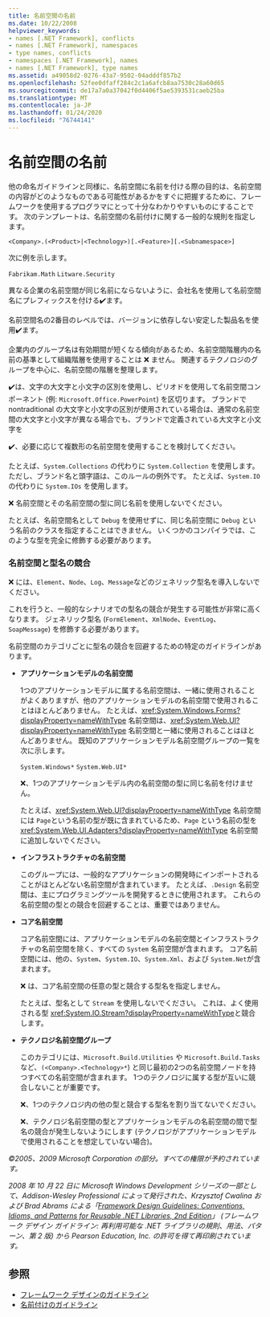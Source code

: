 ```yaml
---
title: 名前空間の名前
ms.date: 10/22/2008
helpviewer_keywords:
- names [.NET Framework], conflicts
- names [.NET Framework], namespaces
- type names, conflicts
- namespaces [.NET Framework], names
- names [.NET Framework], type names
ms.assetid: a49058d2-0276-43a7-9502-04adddf857b2
ms.openlocfilehash: 52fee0dfaff284c2c1a6afcb8aa7530c28a60d65
ms.sourcegitcommit: de17a7a0a37042f0d4406f5ae5393531caeb25ba
ms.translationtype: MT
ms.contentlocale: ja-JP
ms.lasthandoff: 01/24/2020
ms.locfileid: "76744141"
---
```

# <a name="names-of-namespaces"></a>名前空間の名前
他の命名ガイドラインと同様に、名前空間に名前を付ける際の目的は、名前空間の内容がどのようなものである可能性があるかをすぐに把握するために、フレームワークを使用するプログラマにとって十分なわかりやすいものにすることです。 次のテンプレートは、名前空間の名前付けに関する一般的な規則を指定します。

 `<Company>.(<Product>|<Technology>)[.<Feature>][.<Subnamespace>]`

 次に例を示します。

 `Fabrikam.Math` `Litware.Security`

 異なる企業の名前空間が同じ名前にならないように、会社名を使用して名前空間名にプレフィックスを付ける✔️ます。

 名前空間名の2番目のレベルでは、バージョンに依存しない安定した製品名を使用✔️ます。

 企業内のグループ名は有効期間が短くなる傾向があるため、名前空間階層内の名前の基準として組織階層を使用することは ❌ ません。 関連するテクノロジのグループを中心に、名前空間の階層を整理します。

 ✔️は、文字の大文字と小文字の区別を使用し、ピリオドを使用して名前空間コンポーネント (例: `Microsoft.Office.PowerPoint`) を区切ります。 ブランドで nontraditional の大文字と小文字の区別が使用されている場合は、通常の名前空間の大文字と小文字が異なる場合でも、ブランドで定義されている大文字と小文字を

 ✔️、必要に応じて複数形の名前空間を使用することを検討してください。

 たとえば、`System.Collections` の代わりに `System.Collection` を使用します。 ただし、ブランド名と頭字語は、このルールの例外です。 たとえば、`System.IO` の代わりに `System.IOs` を使用します。

 ❌ 名前空間とその名前空間の型に同じ名前を使用しないでください。

 たとえば、名前空間名として `Debug` を使用せずに、同じ名前空間に `Debug` という名前のクラスを指定することはできません。 いくつかのコンパイラでは、このような型を完全に修飾する必要があります。

### <a name="namespaces-and-type-name-conflicts"></a>名前空間と型名の競合
 ❌ には、`Element`、`Node`、`Log`、`Message`などのジェネリック型名を導入しないでください。

 これを行うと、一般的なシナリオでの型名の競合が発生する可能性が非常に高くなります。 ジェネリック型名 (`FormElement`、`XmlNode`、`EventLog`、`SoapMessage`) を修飾する必要があります。

 名前空間のカテゴリごとに型名の競合を回避するための特定のガイドラインがあります。

- **アプリケーションモデルの名前空間**

     1つのアプリケーションモデルに属する名前空間は、一緒に使用されることがよくありますが、他のアプリケーションモデルの名前空間で使用されることはほとんどありません。 たとえば、<xref:System.Windows.Forms?displayProperty=nameWithType> 名前空間は、<xref:System.Web.UI?displayProperty=nameWithType> 名前空間と一緒に使用されることはほとんどありません。 既知のアプリケーションモデル名前空間グループの一覧を次に示します。

     `System.Windows*` `System.Web.UI*`

     ❌、1つのアプリケーションモデル内の名前空間の型に同じ名前を付けません。

     たとえば、<xref:System.Web.UI?displayProperty=nameWithType> 名前空間には `Page`という名前の型が既に含まれているため、`Page` という名前の型を <xref:System.Web.UI.Adapters?displayProperty=nameWithType> 名前空間に追加しないでください。

- **インフラストラクチャの名前空間**

     このグループには、一般的なアプリケーションの開発時にインポートされることがほとんどない名前空間が含まれています。 たとえば、`.Design` 名前空間は、主にプログラミングツールを開発するときに使用されます。 これらの名前空間の型との競合を回避することは、重要ではありません。

- **コア名前空間**

     コア名前空間には、アプリケーションモデルの名前空間とインフラストラクチャの名前空間を除く、すべての `System` 名前空間が含まれます。 コア名前空間には、他の、`System`、`System.IO`、`System.Xml`、および `System.Net`が含まれます。

     ❌ は、コア名前空間の任意の型と競合する型名を指定しません。

     たとえば、型名として `Stream` を使用しないでください。 これは、よく使用される型 <xref:System.IO.Stream?displayProperty=nameWithType>と競合します。

- **テクノロジ名前空間グループ**

     このカテゴリには、`Microsoft.Build.Utilities` や `Microsoft.Build.Tasks`など、`(<Company>.<Technology>*`) と同じ最初の2つの名前空間ノードを持つすべての名前空間が含まれます。 1つのテクノロジに属する型が互いに競合しないことが重要です。

     ❌、1つのテクノロジ内の他の型と競合する型名を割り当てないでください。

     ❌、テクノロジ名前空間の型とアプリケーションモデルの名前空間の間で型名の競合が発生しないようにします (テクノロジがアプリケーションモデルで使用されることを想定していない場合)。

 *©2005、2009 Microsoft Corporation の部分。すべての権限が予約されています。*

 *2008 年 10 月 22 日に Microsoft Windows Development シリーズの一部として、Addison-Wesley Professional によって発行された、Krzysztof Cwalina および Brad Abrams による「[Framework Design Guidelines: Conventions, Idioms, and Patterns for Reusable .NET Libraries, 2nd Edition](https://www.informit.com/store/framework-design-guidelines-conventions-idioms-and-9780321545619)」 (フレームワーク デザイン ガイドライン: 再利用可能な .NET ライブラリの規則、用法、パターン、第 2 版) から Pearson Education, Inc. の許可を得て再印刷されています。*

## <a name="see-also"></a>参照

- [フレームワーク デザインのガイドライン](../../../docs/standard/design-guidelines/index.md)
- [名前付けのガイドライン](../../../docs/standard/design-guidelines/naming-guidelines.md)
